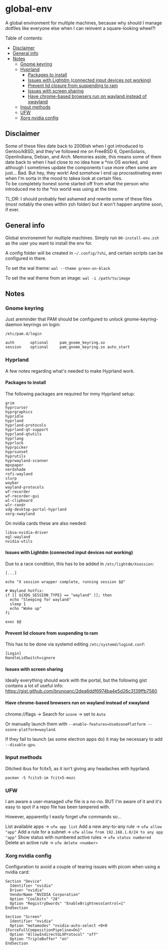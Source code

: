 # global-env

A global environment for multiple machines, because why should I manage
dotfiles like everyone else when I can reinvent a square-looking wheel?!  

Table of contents:  
<!-- vim-markdown-toc GFM -->

- [Disclaimer](#disclaimer)
- [General info](#general-info)
- [Notes](#notes)
    - [Gnome keyring](#gnome-keyring)
    - [Hyprland](#hyprland)
        - [Packages to install](#packages-to-install)
        - [Issues with Lightdm (connected input devices not working)](#issues-with-lightdm-connected-input-devices-not-working)
        - [Prevent lid closure from suspending to ram](#prevent-lid-closure-from-suspending-to-ram)
        - [Issues with screen sharing](#issues-with-screen-sharing)
        - [Have chrome-based browsers run on wayland instead of xwayland](#have-chrome-based-browsers-run-on-wayland-instead-of-xwayland)
    - [Input methods](#input-methods)
    - [UFW](#ufw)
    - [Xorg nvidia config](#xorg-nvidia-config)

<!-- vim-markdown-toc -->



## Disclaimer

Some of these files date back to 2006ish when I got introduced to Gentoo/kBSD,
and they've followed me on FreeBSD 6, OpenSolaris, OpenIndiana, Debian, and
Arch. Memories aside, this means some of them date back to when I had close to
no idea how a \*nix OS worked, and although I sometimes update the components I
use more often some are just... Bad. But hey, they work! And somehow I end up
procrastinating even when I'm sorta in the mood to takea look at certain
files.  
To be completely honest some started off from what the person who introduced me
to the \*nix world was using at the time.  
  
TL;DR: I should probably feel ashamed and rewrite some of these files (most
notably the ones within zsh folder) but it won't happen anytime soon, if
ever.  



## General info

Global environemnt for multiple machines. Simply run `00-install-env.zsh` as
the user you want to install the env for.

A config folder will be created in `~/.config/7shi`, and certain scripts can
be configured in there.

To set the wal theme: `wal --theme green-on-black`

To set the wal theme from an image: `wal -i /path/to/image`



## Notes

### Gnome keyring

Just areminder that PAM should be configured to unlock gnome-keyring-daemon
keyrings on login:

```
/etc/pam.d/login

auth       optional     pam_gnome_keyring.so
session    optional     pam_gnome_keyring.so auto_start
```



### Hyprland

A few notes regarding what's needed to make Hyprland work.

#### Packages to install

The following packages are required for mmy Hyprland setup:
```
grim
hyprcursor
hyprgraphics
hypridle
hyprland
hyprland-protocols
hyprland-qt-support
hyprland-qtutils
hyprlang
hyprlock
hyprpicker
hyprsunset
hyprutils
hyprwayland-scanner
mpvpaper
nerdshade
rofi-wayland
slurp
waybar
wayland-protocols
wf-recorder
wf-recorder-gui
wl-clipboard
wlr-randr
xdg-desktop-portal-hyprland
xorg-xwayland
```

On nvidia cards these are also needed:
```
libva-nvidia-driver
egl-wayland
nvidia-utils
```

#### Issues with Lightdm (connected input devices not working)

Due to a race condition, this has to be added in `/etc/lightdm/Xsession`:
```
[...]

echo "X session wrapper complete, running session $@"

# Wayland hotfix:
if [[ ${XDG_SESSION_TYPE} == "wayland" ]]; then
  echo "Sleeping for wayland"
  sleep 1
  echo "Woke up"
fi

exec $@
```

#### Prevent lid closure from suspending to ram

This has to be done via systemd editing `/etc/systemd/logind.conf`:
```
[Login]
HandleLidSwitch=ignore
```

#### Issues with screen sharing

Ideally everything should work with the portal, but the following gist contains
a lot of useful info:
https://gist.github.com/brunoanc/2dea6ddf6974ba4e5d26c3139ffb7580

#### Have chrome-based browsers run on wayland instead of xwayland

chrome://flags -> Search for `ozone` -> set to `Auto`

Or manually launch them with
`--enable-features=UseOzonePlatform --ozone-platform=wayland`.

If they fail to launch (as some electron apps do) it may be necessary to add
`--disable-gpu`.



### Input methods

Ditched ibus for fcitx5, as it isn't giving any headaches with hyprland.
```
pacman -S fcitx5-im fcitx5-mozc
```



### UFW

I am aware a user-managed ufw file is a no-no. BUT I'm aware of it and it's
easy to spot if a repo file has been tampered with.

However, apparently I easily forget ufw commands so...

List available apps -> `ufw app list`
Add a new any-to-any rule -> `ufw allow "app"`
Add a rule for a subnet -> `ufw allow from 192.168.1.0/24 to any app "app"`
Show status with numbered active rules -> `ufw status numbered`
Delete an active rule -> `ufw delete <number>`



### Xorg nvidia config

Configuration to avoid a couple of tearing issues with picom when using a
nvidia card:

```
Section "Device"
  Identifier "nvidia"
  Driver "nvidia"
  VendorName "NVIDIA Corporation"
  Option "Coolbits" "28"
  Option "RegistryDwords" "EnableBrightnessControl=1"
EndSection

Section "Screen"
  Identifier "nvidia"
  Option "metamodes" "nvidia-auto-select +0+0 {ForceFullCompositionPipeline=On}"
  Option "AllowIndirectGLXProtocol" "off"
  Option "TripleBuffer" "on"
EndSection
```

